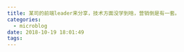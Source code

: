 ```yaml
---
title: 某司的前端leader来分享，技术方面没学到啥，营销倒是有一套。
categories:
  - microblog
date: 2018-10-19 18:01:49
tags:
---
```

